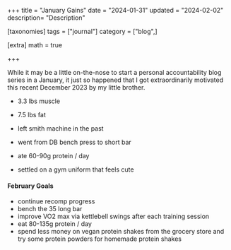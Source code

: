 +++
title = "January Gains"
date = "2024-01-31"
updated = "2024-02-02"
description= "Description"

[taxonomies]
tags = ["journal"]
category = ["blog",]

[extra]
math = true

+++

While it may be a little on-the-nose to start a personal accountability blog series in a January, it just so happened that I got extraordinarily motivated this recent December 2023 by my little brother. 

+ 3.3 lbs muscle 
- 7.5 lbs fat 

- left smith machine in the past 
- went from DB bench press to short bar 
- ate 60-90g protein / day 
- settled on a gym uniform that feels cute

#### February Goals

- continue recomp progress
- bench the 35 long bar
- improve VO2 max via kettlebell swings after each training session
- eat 80-135g protein / day
- spend less money on vegan protein shakes from the grocery store and try some protein powders for homemade protein shakes